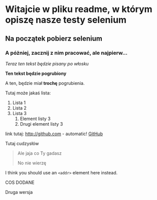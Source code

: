 # Witajcie w pliku readme, w którym opiszę nasze testy selenium

## Na początek pobierz selenium

### A póżniej, zacznij z nim pracować, ale najpierw...

*Teraz ten tekst będzie pisany po włosku*

**Ten tekst będzie pogrubiony**

A ten, będzie miał **trochę** pogrubienia.

Tutaj może jakaś lista:
1. Lista 1
1. Lista 2
1. Lista 3
    1. Element listy 3
    1. Drugi element listy 3
    
link tutaj:
http://github.com - automatic!
[GitHub](http://github.com)


Tutaj cudzysłów

> Ale jaja co Ty gadasz
>
> No nie wierzę

I think you should use an
`<addr>` element here instead.

COS DODANE

Druga wersja